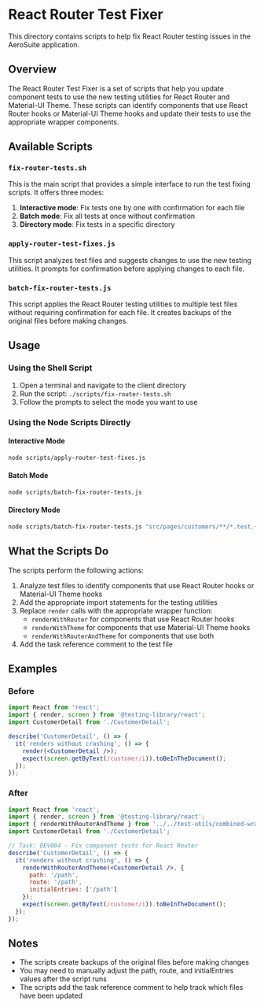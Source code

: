 # React Router Test Fixer

This directory contains scripts to help fix React Router testing issues in the AeroSuite application.

## Overview

The React Router Test Fixer is a set of scripts that help you update component tests to use the new testing utilities for React Router and Material-UI Theme. These scripts can identify components that use React Router hooks or Material-UI Theme hooks and update their tests to use the appropriate wrapper components.

## Available Scripts

### `fix-router-tests.sh`

This is the main script that provides a simple interface to run the test fixing scripts. It offers three modes:

1. **Interactive mode**: Fix tests one by one with confirmation for each file
2. **Batch mode**: Fix all tests at once without confirmation
3. **Directory mode**: Fix tests in a specific directory

### `apply-router-test-fixes.js`

This script analyzes test files and suggests changes to use the new testing utilities. It prompts for confirmation before applying changes to each file.

### `batch-fix-router-tests.js`

This script applies the React Router testing utilities to multiple test files without requiring confirmation for each file. It creates backups of the original files before making changes.

## Usage

### Using the Shell Script

1. Open a terminal and navigate to the client directory
2. Run the script: `./scripts/fix-router-tests.sh`
3. Follow the prompts to select the mode you want to use

### Using the Node Scripts Directly

#### Interactive Mode

```bash
node scripts/apply-router-test-fixes.js
```

#### Batch Mode

```bash
node scripts/batch-fix-router-tests.js
```

#### Directory Mode

```bash
node scripts/batch-fix-router-tests.js "src/pages/customers/**/*.test.{js,jsx,ts,tsx}"
```

## What the Scripts Do

The scripts perform the following actions:

1. Analyze test files to identify components that use React Router hooks or Material-UI Theme hooks
2. Add the appropriate import statements for the testing utilities
3. Replace `render` calls with the appropriate wrapper function:
   - `renderWithRouter` for components that use React Router hooks
   - `renderWithTheme` for components that use Material-UI Theme hooks
   - `renderWithRouterAndTheme` for components that use both
4. Add the task reference comment to the test file

## Examples

### Before

```jsx
import React from 'react';
import { render, screen } from '@testing-library/react';
import CustomerDetail from './CustomerDetail';

describe('CustomerDetail', () => {
  it('renders without crashing', () => {
    render(<CustomerDetail />);
    expect(screen.getByText(/customer/i)).toBeInTheDocument();
  });
});
```

### After

```jsx
import React from 'react';
import { render, screen } from '@testing-library/react';
import { renderWithRouterAndTheme } from '../../test-utils/combined-wrapper';
import CustomerDetail from './CustomerDetail';

// Task: DEV004 - Fix component tests for React Router
describe('CustomerDetail', () => {
  it('renders without crashing', () => {
    renderWithRouterAndTheme(<CustomerDetail />, {
      path: '/path',
      route: '/path',
      initialEntries: ['/path']
    });
    expect(screen.getByText(/customer/i)).toBeInTheDocument();
  });
});
```

## Notes

- The scripts create backups of the original files before making changes
- You may need to manually adjust the path, route, and initialEntries values after the script runs
- The scripts add the task reference comment to help track which files have been updated 
